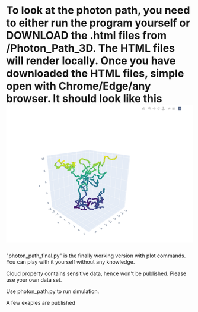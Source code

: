 To look at the photon path, you need to either run the program yourself or DOWNLOAD the .html files from /Photon_Path_3D. The HTML files will render locally. 
Once you have downloaded the HTML files, simple open with Chrome/Edge/any browser. It should look like this ![image](Demonstration_3D_Path.png)
===

"photon_path_final.py" is the finally working version with plot commands. You can play with it yourself without any knowledge. 

Cloud property contains sensitive data, hence won't be published. Please use your own data set.

Use photon_path.py to run simulation. 

A few exaples are published
